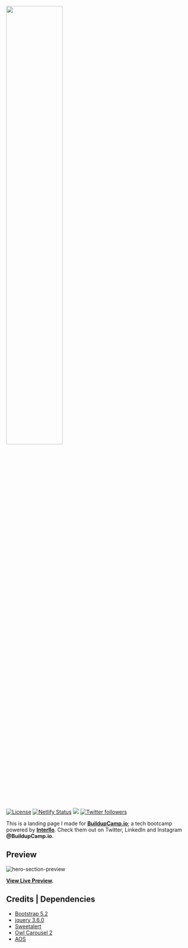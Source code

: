 <p align="left">
    <img src="https://user-images.githubusercontent.com/87664239/190518519-c10fc625-7524-4f74-acf2-7dd40748d152.svg" width="55%" height="55%" />
</p>
<p align="left">
    <a href="https://github.com/jeremiey/buildUpCamp/blob/main/LICENSE" title="License">
        <img src="https://img.shields.io/badge/license-MIT-blue.svg" alt="License" /></a>
    <a href="https://github.com/jeremiey/buildUpCamp-landing-page/actions/workflows/pages/pages-build-deployment" title="Netlify Status">
        <img src="https://github.com/jeremiey/buildUpCamp-landing-page/actions/workflows/pages/pages-build-deployment/badge.svg"  alt="Netlify Status" /></a>
    <a href="https://app.netlify.com/sites/buildupcamp/deploys" title="Netlify Status">
        <img src="https://api.netlify.com/api/v1/badges/ea27c5c8-151d-455a-9396-8931497a1b36/deploy-status" /></a>
    <a href="https://twitter.com/buildup_camp/" alt="Twitter followers">
        <img src="https://img.shields.io/twitter/follow/buildup_camp?style=social" alt="Twitter followers" /></a>
</p>

This is a landing page I made for **[BuildupCamp.io](https://buildupcamp.io)**; a tech bootcamp powered by **[Interllo](https://interllo.com)**. Check them out on Twitter, LinkedIn and Instagram **@BuildupCamp.io**.

## Preview

![hero-section-preview](https://user-images.githubusercontent.com/87664239/190512503-a1c84347-af7b-4b88-86bd-1b29c23645fa.png)

**[View Live Preview](https://buildupcamp.netlify.app).**

## Credits | Dependencies

- [Bootstrap 5.2](https://getbootstrap.com/docs/5.2/getting-started/introduction/)
- [jquery 3.6.0](https://releases.jquery.com/)
- [Sweetalert](https://sweetalert.js.org/guides/)
- [Owl Carousel 2](https://owlcarousel2.github.io/OwlCarousel2/)
- [AOS](https://michalsnik.github.io/aos/)
